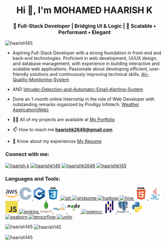 <h1 align="center">Hi 👋, I'm MOHAMED HAARISH K</h1>
<h3 align="center">🚀 Full-Stack Developer | Bridging UI & Logic | 💼 Scalable • Performant • Elegant</h3>

<p align="left"> <img src="https://komarev.com/ghpvc/?username=haarish145&label=Profile%20views&color=0e75b6&style=flat" alt="haarish145" /> </p>

- Aspiring Full-Stack Developer with a strong foundation in front-end and back-end technologies. Proficient in web development, UI/UX design, and database management, with experience in building interactive and scalable web applications. Passionate about developing efficient, user-friendly solutions and continuously improving technical skills. [Air-Quality-Monitoring-System](https://github.com/Haarish145/IOT-Based-Air-Quality-Monitoring-System)

- AND [Intruder-Detection-and-Automatic-Email-Alerting-System](https://github.com/Haarish145/Intruder-Detection-and-Automatic-Email-Alerting-System)

- Done an 1-month online Internship in the role of Web Developer with outstanding remarks organized by Prodigy Infotech. [Weather Application(Web)](https://github.com/Haarish145/PRODIGY_WD_05)

- 👨‍💻 All of my projects are available at [My Portfolio](https://haarishk145.netlify.app/)

- 📫 How to reach me **haarishk2646@gmail.com**

- 📄 Know about my experiences [My Resume](https://drive.google.com/file/d/1AisqiTPVY9eLYhMSHKqpDdiKfZN3MQ56/view?usp=sharing)

<h3 align="left">Connect with me:</h3>
<p align="left">
<a href="https://linkedin.com/in/haarish k" target="blank"><img align="center" src="https://raw.githubusercontent.com/rahuldkjain/github-profile-readme-generator/master/src/images/icons/Social/linked-in-alt.svg" alt="haarish k" height="30" width="40" /></a>
<a href="https://www.codechef.com/users/haarishk145" target="blank"><img align="center" src="https://cdn.jsdelivr.net/npm/simple-icons@3.1.0/icons/codechef.svg" alt="haarishk145" height="30" width="40" /></a>
<a href="https://www.hackerrank.com/haarishk2646" target="blank"><img align="center" src="https://raw.githubusercontent.com/rahuldkjain/github-profile-readme-generator/master/src/images/icons/Social/hackerrank.svg" alt="haarishk2646" height="30" width="40" /></a>
<a href="https://www.leetcode.com/haarishk145" target="blank"><img align="center" src="https://raw.githubusercontent.com/rahuldkjain/github-profile-readme-generator/master/src/images/icons/Social/leet-code.svg" alt="haarishk145" height="30" width="40" /></a>
</p>

<h3 align="left">Languages and Tools:</h3>
<p align="left"> <a href="https://aws.amazon.com" target="_blank" rel="noreferrer"> <img src="https://raw.githubusercontent.com/devicons/devicon/master/icons/amazonwebservices/amazonwebservices-original-wordmark.svg" alt="aws" width="40" height="40"/> </a> <a href="https://www.cprogramming.com/" target="_blank" rel="noreferrer"> <img src="https://raw.githubusercontent.com/devicons/devicon/master/icons/c/c-original.svg" alt="c" width="40" height="40"/> </a> <a href="https://www.w3schools.com/cpp/" target="_blank" rel="noreferrer"> <img src="https://raw.githubusercontent.com/devicons/devicon/master/icons/cplusplus/cplusplus-original.svg" alt="cplusplus" width="40" height="40"/> </a> <a href="https://www.w3schools.com/css/" target="_blank" rel="noreferrer"> <img src="https://raw.githubusercontent.com/devicons/devicon/master/icons/css3/css3-original-wordmark.svg" alt="css3" width="40" height="40"/> </a> <a href="https://git-scm.com/" target="_blank" rel="noreferrer"> <img src="https://www.vectorlogo.zone/logos/git-scm/git-scm-icon.svg" alt="git" width="40" height="40"/> </a> <a href="https://gridsome.org/" target="_blank" rel="noreferrer"> <img src="https://www.vectorlogo.zone/logos/gridsome/gridsome-icon.svg" alt="gridsome" width="40" height="40"/> </a> <a href="https://hadoop.apache.org/" target="_blank" rel="noreferrer"> <img src="https://www.vectorlogo.zone/logos/apache_hadoop/apache_hadoop-icon.svg" alt="hadoop" width="40" height="40"/> </a> <a href="https://hive.apache.org/" target="_blank" rel="noreferrer"> <img src="https://www.vectorlogo.zone/logos/apache_hive/apache_hive-icon.svg" alt="hive" width="40" height="40"/> </a> <a href="https://www.w3.org/html/" target="_blank" rel="noreferrer"> <img src="https://raw.githubusercontent.com/devicons/devicon/master/icons/html5/html5-original-wordmark.svg" alt="html5" width="40" height="40"/> </a> <a href="https://www.java.com" target="_blank" rel="noreferrer"> <img src="https://raw.githubusercontent.com/devicons/devicon/master/icons/java/java-original.svg" alt="java" width="40" height="40"/> </a> <a href="https://developer.mozilla.org/en-US/docs/Web/JavaScript" target="_blank" rel="noreferrer"> <img src="https://raw.githubusercontent.com/devicons/devicon/master/icons/javascript/javascript-original.svg" alt="javascript" width="40" height="40"/> </a> <a href="https://www.jenkins.io" target="_blank" rel="noreferrer"> <img src="https://www.vectorlogo.zone/logos/jenkins/jenkins-icon.svg" alt="jenkins" width="40" height="40"/> </a> <a href="https://www.mongodb.com/" target="_blank" rel="noreferrer"> <img src="https://raw.githubusercontent.com/devicons/devicon/master/icons/mongodb/mongodb-original-wordmark.svg" alt="mongodb" width="40" height="40"/> </a> <a href="https://www.mysql.com/" target="_blank" rel="noreferrer"> <img src="https://raw.githubusercontent.com/devicons/devicon/master/icons/mysql/mysql-original-wordmark.svg" alt="mysql" width="40" height="40"/> </a> <a href="https://nodejs.org" target="_blank" rel="noreferrer"> <img src="https://raw.githubusercontent.com/devicons/devicon/master/icons/nodejs/nodejs-original-wordmark.svg" alt="nodejs" width="40" height="40"/> </a> <a href="https://opencv.org/" target="_blank" rel="noreferrer"> <img src="https://www.vectorlogo.zone/logos/opencv/opencv-icon.svg" alt="opencv" width="40" height="40"/> </a> <a href="https://pandas.pydata.org/" target="_blank" rel="noreferrer"> <img src="https://raw.githubusercontent.com/devicons/devicon/2ae2a900d2f041da66e950e4d48052658d850630/icons/pandas/pandas-original.svg" alt="pandas" width="40" height="40"/> </a> <a href="https://www.postgresql.org" target="_blank" rel="noreferrer"> <img src="https://raw.githubusercontent.com/devicons/devicon/master/icons/postgresql/postgresql-original-wordmark.svg" alt="postgresql" width="40" height="40"/> </a> <a href="https://www.python.org" target="_blank" rel="noreferrer"> <img src="https://raw.githubusercontent.com/devicons/devicon/master/icons/python/python-original.svg" alt="python" width="40" height="40"/> </a> <a href="https://seaborn.pydata.org/" target="_blank" rel="noreferrer"> <img src="https://seaborn.pydata.org/_images/logo-mark-lightbg.svg" alt="seaborn" width="40" height="40"/> </a> <a href="https://www.tensorflow.org" target="_blank" rel="noreferrer"> <img src="https://www.vectorlogo.zone/logos/tensorflow/tensorflow-icon.svg" alt="tensorflow" width="40" height="40"/> </a> <a href="https://unity.com/" target="_blank" rel="noreferrer"> <img src="https://www.vectorlogo.zone/logos/unity3d/unity3d-icon.svg" alt="unity" width="40" height="40"/> </a> </p>

<p><img align="left" src="https://github-readme-stats.vercel.app/api/top-langs?username=haarish145&show_icons=true&locale=en&layout=compact" alt="haarish145" /></p>

<p>&nbsp;<img align="center" src="https://github-readme-stats.vercel.app/api?username=haarish145&show_icons=true&locale=en" alt="haarish145" /></p>

<p><img align="center" src="https://github-readme-streak-stats.herokuapp.com/?user=haarish145&" alt="haarish145" /></p>
